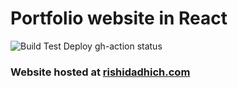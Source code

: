 # Portfolio website in React

![Build Test Deploy gh-action status](https://github.com/smartgeek27/smartgeek27.github.io/actions/workflows/build-test-deploy.yml/badge.svg?event=push)
### Website hosted at [rishidadhich.com](https://rishidadhich.com)